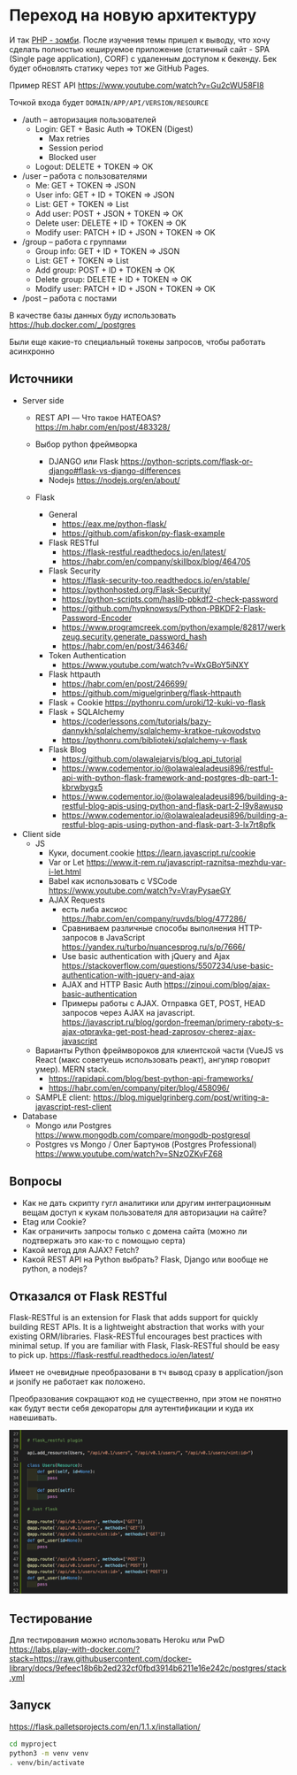 # Переход на новую архитектуру

И так [PHP - зомби](https://vc.ru/dev/90977-zhiv-li-php). После изучения темы пришел к выводу, что хочу сделать полностью кешируемое приложение (статичный сайт - SPA (Single page application), CORF) с удаленным доступом к бекенду. Бек будет обновлять статику через тот же GitHub Pages.

Пример REST API https://www.youtube.com/watch?v=Gu2cWU58FI8

Точкой входа будет `DOMAIN/APP/API/VERSION/RESOURCE`

* /auth – авторизация пользователей
  * Login: GET + Basic Auth => TOKEN (Digest)
    * Max retries
    * Session period
    * Blocked user
  * Logout: DELETE + TOKEN => OK
* /user – работа с пользователями
  * Me: GET + TOKEN => JSON
  * User info: GET + ID + TOKEN => JSON
  * List: GET + TOKEN => List
  * Add user: POST + JSON + TOKEN => OK
  * Delete user: DELETE + ID + TOKEN => OK
  * Modify user: PATCH + ID + JSON + TOKEN => OK
* /group – работа с группами
  * Group info: GET + ID + TOKEN => JSON
  * List: GET + TOKEN => List
  * Add group: POST + ID + TOKEN => OK
  * Delete group: DELETE + ID + TOKEN => OK
  * Modify user: PATCH + ID + JSON + TOKEN => OK
* /post – работа с постами

В качестве базы данных буду использовать https://hub.docker.com/_/postgres

Были еще какие-то специальный токены запросов, чтобы работать асинхронно

## Источники

* Server side
  * REST API — Что такое HATEOAS? https://m.habr.com/en/post/483328/

  * Выбор python фреймворка
    * DJANGO или Flask https://python-scripts.com/flask-or-django#flask-vs-django-differences
    * Nodejs https://nodejs.org/en/about/
  * Flask
    * General
      * https://eax.me/python-flask/
      * https://github.com/afiskon/py-flask-example
    * Flask RESTful
      * https://flask-restful.readthedocs.io/en/latest/
      * https://habr.com/en/company/skillbox/blog/464705
    * Flask Security
      * https://flask-security-too.readthedocs.io/en/stable/
      * https://pythonhosted.org/Flask-Security/
      * https://python-scripts.com/haslib-pbkdf2-check-password
      * https://github.com/hypknowsys/Python-PBKDF2-Flask-Password-Encoder
      * https://www.programcreek.com/python/example/82817/werkzeug.security.generate_password_hash
      * https://habr.com/en/post/346346/
    * Token Authentication
      * https://www.youtube.com/watch?v=WxGBoY5iNXY
    * Flask httpauth
      * https://habr.com/en/post/246699/
      * https://github.com/miguelgrinberg/flask-httpauth
    * Flask + Cookie https://pythonru.com/uroki/12-kuki-vo-flask
    * Flask + SQLAlchemy
      * https://coderlessons.com/tutorials/bazy-dannykh/sqlalchemy/sqlalchemy-kratkoe-rukovodstvo
      * https://pythonru.com/biblioteki/sqlalchemy-v-flask
    * Flask Blog
      * https://github.com/olawalejarvis/blog_api_tutorial
      * https://www.codementor.io/@olawalealadeusi896/restful-api-with-python-flask-framework-and-postgres-db-part-1-kbrwbygx5
      * https://www.codementor.io/@olawalealadeusi896/building-a-restful-blog-apis-using-python-and-flask-part-2-l9y8awusp
      * https://www.codementor.io/@olawalealadeusi896/building-a-restful-blog-apis-using-python-and-flask-part-3-lx7rt8pfk
* Client side
  * JS
    * Куки, document.cookie https://learn.javascript.ru/cookie
    * Var or Let https://www.it-rem.ru/javascript-raznitsa-mezhdu-var-i-let.html
    * Babel как использовать с VSCode https://www.youtube.com/watch?v=VrayPysaeGY
    * AJAX Requests
      * есть либа аксиос https://habr.com/en/company/ruvds/blog/477286/
      * Сравниваем различные способы выполнения HTTP-запросов в JavaScript https://yandex.ru/turbo/nuancesprog.ru/s/p/7666/
      * Use basic authentication with jQuery and Ajax https://stackoverflow.com/questions/5507234/use-basic-authentication-with-jquery-and-ajax
      * AJAX and HTTP Basic Auth https://zinoui.com/blog/ajax-basic-authentication
      * Примеры работы с AJAX. Отправка GET, POST, HEAD запросов через AJAX на javascript. https://javascript.ru/blog/gordon-freeman/primery-raboty-s-ajax-otpravka-get-post-head-zaprosov-cherez-ajax-javascript
  * Варианты Python фреймвороков для клиентской части (VueJS vs React (макс советуешь использовать реакт), ангуляр говорит умер). MERN stack.
    * https://rapidapi.com/blog/best-python-api-frameworks/
    * https://habr.com/en/company/piter/blog/458096/
  * SAMPLE client: https://blog.miguelgrinberg.com/post/writing-a-javascript-rest-client
* Database
  * Mongo или Postgres https://www.mongodb.com/compare/mongodb-postgresql
  * Postgres vs Mongo / Олег Бартунов (Postgres Professional) https://www.youtube.com/watch?v=SNzOZKvFZ68

## Вопросы

* Как не дать скрипту гугл аналитики или другим интеграционным вещам доступ к кукам пользователя для авторизации на сайте?
* Etag или Cookie?
* Как ограничить запросы только с домена сайта (можно ли подтвержать это как-то с помощью серта)
* Какой метод для AJAX? Fetch?
* Какой REST API на Python выбрать? Flask, Django или вообще не python, а nodejs?

## Отказался от Flask RESTful

Flask-RESTful is an extension for Flask that adds support for quickly building REST APIs. It is a lightweight abstraction that works with your existing ORM/libraries. Flask-RESTful encourages best practices with minimal setup. If you are familiar with Flask, Flask-RESTful should be easy to pick up. https://flask-restful.readthedocs.io/en/latest/

Имеет не очевидные преобразовани в тч вывод сразу в application/json и jsonify не работает как положено.

Преобразования сокращают код не существенно, при этом не понятно как будут вести себя декораторы для аутентификации и куда их навешивать.

![image](./images/Screenshot_2020-10-26_at_12.22.49.png)

## Тестирование

Для тестирования можно использовать Heroku или PwD
https://labs.play-with-docker.com/?stack=https://raw.githubusercontent.com/docker-library/docs/9efeec18b6b2ed232cf0fbd3914b6211e16e242c/postgres/stack.yml

## Запуск

https://flask.palletsprojects.com/en/1.1.x/installation/

```bash
cd myproject
python3 -m venv venv
. venv/bin/activate
```
